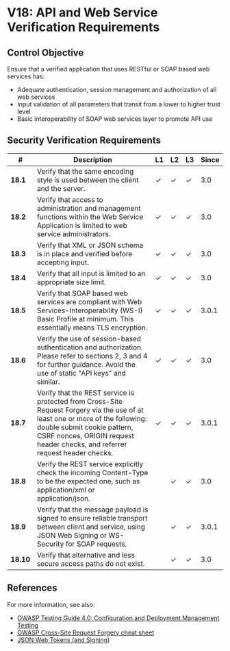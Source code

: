 # V18: API and Web Service Verification Requirements

## Control Objective

Ensure that a verified application that uses RESTful or SOAP based web services has:

* Adequate authentication, session management and authorization of all web services
* Input validation of all parameters that transit from a lower to higher trust level
* Basic interoperability of SOAP web services layer to promote API use


## Security Verification Requirements

| # | Description | L1 | L2 | L3 | Since |
| --- | --- | --- | --- | -- | -- |
| **18.1** | Verify that the same encoding style is used between the client and the server. | ✓ | ✓ | ✓ | 3.0 |
| **18.2** | Verify that access to administration and management functions within the Web Service Application is limited to web service administrators. | ✓ | ✓ | ✓ | 3.0 |
| **18.3** | Verify that XML or JSON schema is in place and verified before accepting input. | ✓ | ✓ | ✓ | 3.0 |
| **18.4** | Verify that all input is limited to an appropriate size limit. | ✓ | ✓ | ✓ | 3.0 |
| **18.5** | Verify that SOAP based web services are compliant with Web Services-Interoperability (WS-I) Basic Profile at minimum. This essentially means TLS encryption.  | ✓ | ✓ | ✓ | 3.0.1 |
| **18.6** | Verify the use of session-based authentication and authorization. Please refer to sections 2, 3 and 4 for further guidance. Avoid the use of static "API keys" and similar. | ✓ | ✓ | ✓ | 3.0 |
| **18.7** | Verify that the REST service is protected from Cross-Site Request Forgery via the use of at least one or more of the following: double submit cookie pattern, CSRF nonces, ORIGIN request header checks, and referrer request header checks. | ✓ | ✓ | ✓ | 3.0.1 |
| **18.8** | Verify the REST service explicitly check the incoming Content-Type to be the expected one, such as application/xml or application/json. |  | ✓ | ✓ | 3.0 |
| **18.9** | Verify that the message payload is signed to ensure reliable transport between client and service, using JSON Web Signing or WS-Security for SOAP requests. |  | ✓ | ✓ | 3.0.1 |
| **18.10** | Verify that alternative and less secure access paths do not exist. |  | ✓ | ✓ | 3.0 |



## References

For more information, see also:

* [OWASP Testing Guide 4.0: Configuration and Deployment Management Testing](https://www.owasp.org/index.php/Testing_for_configuration_management)
* [OWASP Cross-Site Request Forgery cheat sheet](https://www.owasp.org/index.php/Cross-Site_Request_Forgery_(CSRF)_Prevention_Cheat_Sheet)
* [JSON Web Tokens (and Signing)](https://jwt.io/)
